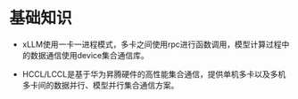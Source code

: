 # 基础知识

- xLLM使用一卡一进程模式，多卡之间使用rpc进行函数调用，模型计算过程中的数据通信使用device集合通信库。

- HCCL/LCCL是基于华为昇腾硬件的高性能集合通信，提供单机多卡以及多机多卡间的数据并行、模型并行集合通信方案。




